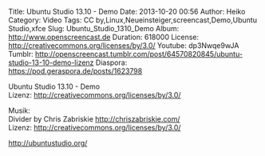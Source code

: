 Title: Ubuntu Studio 13.10 - Demo
Date: 2013-10-20 00:56
Author: Heiko
Category: Video
Tags: CC by,Linux,Neueinsteiger,screencast,Demo,Ubuntu Studio,xfce
Slug: Ubuntu_Studio_1310_Demo
Album: http://www.openscreencast.de
Duration: 618000
License: http://creativecommons.org/licenses/by/3.0/
Youtube: dp3Nwqe9wJA
Tumblr: http://openscreencast.tumblr.com/post/64570820845/ubuntu-studio-13-10-demo-lizenz
Diaspora: https://pod.geraspora.de/posts/1623798

Ubuntu Studio 13.10 - Demo  
Lizenz: <http://creativecommons.org/licenses/by/3.0/>  
  
Musik:  
Divider by Chris Zabriskie <http://chriszabriskie.com/>  
Lizenz: <http://creativecommons.org/licenses/by/3.0/>  
  
<http://ubuntustudio.org/>

